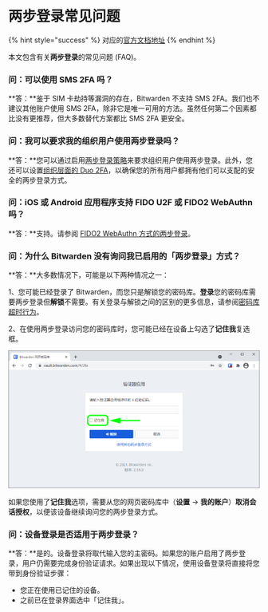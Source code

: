 # 两步登录常见问题

{% hint style="success" %}
对应的[官方文档地址](https://bitwarden.com/help/article/twostep-faqs/)
{% endhint %}

本文包含有关**两步登录**的常见问题 (FAQ)。

### 问：可以使用 SMS 2FA 吗？ <a href="#q-can-i-use-sms-2-fa" id="q-can-i-use-sms-2-fa"></a>

**答：**鉴于 SIM 卡劫持等漏洞的存在，Bitwarden 不支持 SMS 2FA。我们也不建议其他账户使用 SMS 2FA，除非它是唯一可用的方法。虽然任何第二个因素都比没有更推荐，但大多数替代方案都比 SMS 2FA 更安全。

### 问：我可以要求我的组织用户使用两步登录吗？ <a href="#q-can-i-require-my-organizations-users-to-use-two-step-login" id="q-can-i-require-my-organizations-users-to-use-two-step-login"></a>

**答：**您可以通过启用[两步登录策略](../organizations/enterprise-policies.md#two-step-login)来要求组织用户使用两步登录。此外，您还可以设置[组织层面的 Duo 2FA](setup-guides/two-step-login-via-duo.md)，以确保您的所有用户都拥有他们可以支配的安全的两步登录方式。

### 问：iOS 或 Android 应用程序支持 FIDO U2F 或 FIDO2 WebAuthn 吗？ <a href="#q-is-fido-u-2-f-or-fido-2-webauthn-supported-on-my-ios-or-android-app" id="q-is-fido-u-2-f-or-fido-2-webauthn-supported-on-my-ios-or-android-app"></a>

**答：**支持。请参阅 [FIDO2 WebAuthn 方式的两步登录](setup-guides/two-step-login-via-fido2-webauthn.md)。

### 问：为什么 Bitwarden 没有询问我已启用的「两步登录」方式？ <a href="#q-why-is-bitwarden-not-asking-for-my-enabled-two-step-login-method" id="q-why-is-bitwarden-not-asking-for-my-enabled-two-step-login-method"></a>

**答：**大多数情况下，可能是以下两种情况之一：

1、您可能已经登录了 Bitwarden，而您只是解锁您的密码库。**登录**您的密码库需要两步登录但**解锁**不需要。有关登录与解锁之间的区别的更多信息，请参阅[密码库超时行为](../your-vault/vault-timeout-options.md#vault-timeout-action)。

2、在使用两步登录访问您的密码库时，您可能已经在设备上勾选了**记住我**复选框。

![记住我选项](../.gitbook/assets/twostep-remember.png)

如果您使用了**记住我**选项，需要从您的网页密码库中（**设置** → **我的账户**）**取消会话授权**，以便该设备继续询问您的两步登录方式。

### 问：设备登录是否适用于两步登录？ <a href="#q-does-log-in-with-device-work-with-two-step-login" id="q-does-log-in-with-device-work-with-two-step-login"></a>

**答：**是的。设备登录将取代输入您的主密码。如果您的账户启用了两步登录，用户仍需要完成身份验证请求。如果出现以下情况，使用设备登录将直接将您带到身份验证步骤：

* 您正在使用已记住的设备。
* 之前已在登录界面选中「记住我」。
